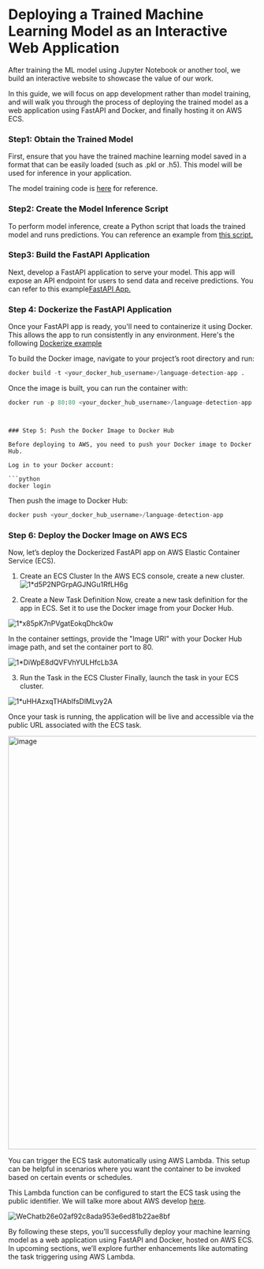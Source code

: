 # Deploying a Trained Machine Learning Model as an Interactive Web Application

After training the ML model using Jupyter Notebook or another tool, we build an interactive website to showcase the value of our work. 

In this guide, we will focus on app development rather than model training, and will walk you through the process of deploying the trained model as a web application using FastAPI and Docker, and finally hosting it on AWS ECS.

### Step1: Obtain the Trained Model

First, ensure that you have the trained machine learning model saved in a format that can be easily loaded (such as .pkl or .h5). This model will be used for inference in your application.

The model training code is [here](https://github.com/yvt-ee/MUGC-Language-Detection/blob/main/ML%20Model%20Training/Model%20Building%20(local).ipynb) for reference.

### Step2: Create the Model Inference Script
To perform model inference, create a Python script that loads the trained model and runs predictions. You can reference an example from [this script.](https://github.com/yvt-ee/MUGC-Language-Detection/blob/main/Deploy%20ML%20Models%20on%20AWS%20ECS%20using%20Docker%20and%20FastAPI/app/model/model_inference.py)

### Step3: Build the FastAPI Application
Next, develop a FastAPI application to serve your model. This app will expose an API endpoint for users to send data and receive predictions. You can refer to this example[FastAPI App.](https://github.com/yvt-ee/MUGC-Language-Detection/blob/main/Deploy%20ML%20Models%20on%20AWS%20ECS%20using%20Docker%20and%20FastAPI/app/main.py)

### Step 4: Dockerize the FastAPI Application
Once your FastAPI app is ready, you'll need to containerize it using Docker. This allows the app to run consistently in any environment. Here's the following [Dockerize example](https://github.com/yvt-ee/MUGC-Language-Detection/blob/main/Deploy%20ML%20Models%20on%20AWS%20ECS%20using%20Docker%20and%20FastAPI/Dockerfile) 

To build the Docker image, navigate to your project’s root directory and run:

```python
docker build -t <your_docker_hub_username>/language-detection-app .
```

Once the image is built, you can run the container with:

```python
docker run -p 80:80 <your_docker_hub_username>/language-detection-app
```

```


### Step 5: Push the Docker Image to Docker Hub

Before deploying to AWS, you need to push your Docker image to Docker Hub.

Log in to your Docker account:

```python
docker login
```

Then push the image to Docker Hub:
```python
docker push <your_docker_hub_username>/language-detection-app
```

### Step 6: Deploy the Docker Image on AWS ECS

Now, let’s deploy the Dockerized FastAPI app on AWS Elastic Container Service (ECS).



1. Create an ECS Cluster
In the AWS ECS console, create a new cluster.
![1*d5P2NPGrpAGJNGu1RfLH6g](https://github.com/user-attachments/assets/b0b7383b-2faf-45ae-b49e-0a5c272e31f2)



2. Create a New Task Definition
Now, create a new task definition for the app in ECS. Set it to use the Docker image from your Docker Hub.


![1*x85pK7nPVgatEokqDhck0w](https://github.com/user-attachments/assets/f8e1f924-fca9-4f0a-adec-1a775eb3a109)

In the container settings, provide the "Image URI" with your Docker Hub image path, and set the container port to 80.

![1*DiWpE8dQVFVhYULHfcLb3A](https://github.com/user-attachments/assets/918de2f8-8375-48a1-8400-8ecff7bf31d6)


3. Run the Task in the ECS Cluster
Finally, launch the task in your ECS cluster.


![1*uHHAzxqTHAbIfsDlMLvy2A](https://github.com/user-attachments/assets/9721ba4f-1882-41f4-a55d-58026fad9f9c)



Once your task is running, the application will be live and accessible via the public URL associated with the ECS task.

<img width="838" alt="image" src="https://github.com/user-attachments/assets/86d0474f-86b6-4e98-9359-c3a563ce272a">

You can trigger the ECS task automatically using AWS Lambda. This setup can be helpful in scenarios where you want the container to be invoked based on certain events or schedules.

This Lambda function can be configured to start the ECS task using the public identifier. We will talke more about AWS develop [here](https://github.com/yvt-ee/MUGC-Language-Detection/blob/main/Application%20Building/README.md).

![WeChatb26e02af92c8ada953e6ed81b22ae8bf](https://github.com/user-attachments/assets/6be24220-f06e-4a42-a03e-291e75b6e687)

By following these steps, you’ll successfully deploy your machine learning model as a web application using FastAPI and Docker, hosted on AWS ECS. In upcoming sections, we’ll explore further enhancements like automating the task triggering using AWS Lambda.

